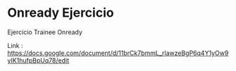 # Onready Ejercicio
Ejercicio Trainee Onready

Link : https://docs.google.com/document/d/11brCk7bmmL_rlawzeBgP6q4Y1yOw9yIK1hufpBpUq78/edit
